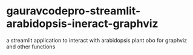 # gauravcodepro-streamlit-arabidopsis-ineract-graphviz
a streamlit application to interact with arabidopsis plant obo for graphviz and other functions
